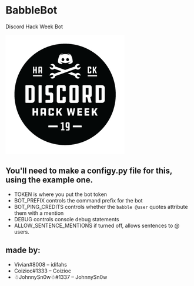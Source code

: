 # BabbleBot
Discord Hack Week Bot


![](images/hack_badge_black.png)

## You'll need to make a configy.py file for this, using the example one.
- TOKEN is where you put the bot token
- BOT_PREFIX controls the command prefix for the bot
- BOT_PING_CREDITS controls whether the `babble @user` quotes attribute them with a mention
- DEBUG controls console debug statements
- ALLOW_SENTENCE_MENTIONS if turned off, allows sentences to @ users.

## made by:
- Vivian#8008 – idifahs
- Coizioc#1333 – Coizioc
- ☃JohnnySn0w☃#1337 – JohnnySn0w
